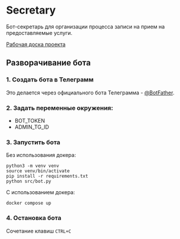 # Secretary

Бот-секретарь для организации процесса записи на прием на предоставляемые услуги.

[Рабочая доска проекта](https://github.com/users/Rishat-F/projects/4)

## Разворачивание бота

### 1. Создать бота в Телеграмм

Это делается через официального бота Телеграмма - [@BotFather](https://t.me/BotFather).

### 2. Задать переменные окружения:

- BOT_TOKEN
- ADMIN_TG_ID

### 3. Запустить бота

Без использования докера:

```console
python3 -m venv venv
source venv/bin/activate
pip install -r requirements.txt
python src/bot.py
```

С использованием докера:

```console
docker compose up
```

### 4. Остановка бота

Сочетание клавиш ```CTRL+C```
